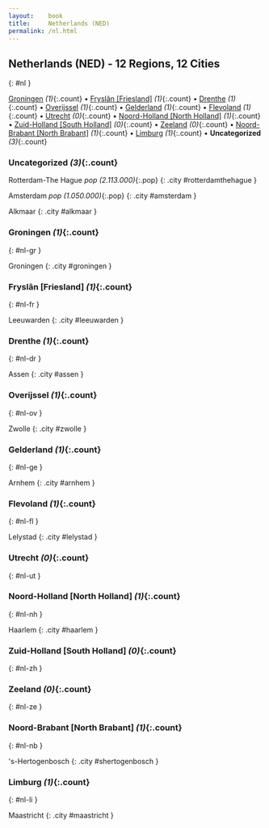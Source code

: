 ```yaml
---
layout:    book
title:     Netherlands (NED)
permalink: /nl.html
---
```


## Netherlands (NED) - 12 Regions, 12 Cities
{: #nl }


[Groningen](#nl-gr) _(1)_{:.count} • [Fryslân [Friesland]](#nl-fr) _(1)_{:.count} • [Drenthe](#nl-dr) _(1)_{:.count} • [Overijssel](#nl-ov) _(1)_{:.count} • [Gelderland](#nl-ge) _(1)_{:.count} • [Flevoland](#nl-fl) _(1)_{:.count} • [Utrecht](#nl-ut) _(0)_{:.count} • [Noord-Holland [North Holland]](#nl-nh) _(1)_{:.count} • [Zuid-Holland [South Holland]](#nl-zh) _(0)_{:.count} • [Zeeland](#nl-ze) _(0)_{:.count} • [Noord-Brabant [North Brabant]](#nl-nb) _(1)_{:.count} • [Limburg](#nl-li) _(1)_{:.count} • **Uncategorized** _(3)_{:.count}


### Uncategorized _(3)_{:.count}


Rotterdam-The Hague  _pop (2.113.000)_{:.pop} {: .city #rotterdamthehague } <br>

Amsterdam  _pop (1.050.000)_{:.pop} {: .city #amsterdam } <br>

Alkmaar  {: .city #alkmaar } <br>



### Groningen _(1)_{:.count}
{: #nl-gr }




<div class='columns2' markdown='1'>


Groningen  {: .city #groningen } <br>

</div>



### Fryslân [Friesland] _(1)_{:.count}
{: #nl-fr }




<div class='columns2' markdown='1'>


Leeuwarden  {: .city #leeuwarden } <br>

</div>



### Drenthe _(1)_{:.count}
{: #nl-dr }




<div class='columns2' markdown='1'>


Assen  {: .city #assen } <br>

</div>



### Overijssel _(1)_{:.count}
{: #nl-ov }




<div class='columns2' markdown='1'>


Zwolle  {: .city #zwolle } <br>

</div>



### Gelderland _(1)_{:.count}
{: #nl-ge }




<div class='columns2' markdown='1'>


Arnhem  {: .city #arnhem } <br>

</div>



### Flevoland _(1)_{:.count}
{: #nl-fl }




<div class='columns2' markdown='1'>


Lelystad  {: .city #lelystad } <br>

</div>



### Utrecht _(0)_{:.count}
{: #nl-ut }




<div class='columns2' markdown='1'>


</div>



### Noord-Holland [North Holland] _(1)_{:.count}
{: #nl-nh }




<div class='columns2' markdown='1'>


Haarlem  {: .city #haarlem } <br>

</div>



### Zuid-Holland [South Holland] _(0)_{:.count}
{: #nl-zh }




<div class='columns2' markdown='1'>


</div>



### Zeeland _(0)_{:.count}
{: #nl-ze }




<div class='columns2' markdown='1'>


</div>



### Noord-Brabant [North Brabant] _(1)_{:.count}
{: #nl-nb }




<div class='columns2' markdown='1'>


's-Hertogenbosch  {: .city #shertogenbosch } <br>

</div>



### Limburg _(1)_{:.count}
{: #nl-li }




<div class='columns2' markdown='1'>


Maastricht  {: .city #maastricht } <br>

</div>


 

